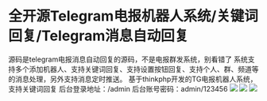 # 全开源Telegram电报机器人系统/关键词回复/Telegram消息自动回复

源码是telegram电报消息自动回复的源码，不是电报群发系统，别看错了
系统支持多个添加机器人、支持关键词回复、支持设置按钮回复、支持个人、群、频道等的消息处理，另外支持消息定时推送。
基于thinkphp开发的TG电报机器人系统，支持关键词回复
后台登录地址：/admin 后台账号密码：admin/123456
[![](https://wukongymw.com/wp-content/uploads/2022/11/1667294331-0752b0ed0528319.png)](https://wukongymw.com/wp-content/uploads/2022/11/1667294331-0752b0ed0528319.png)
[![](https://wukongymw.com/wp-content/uploads/2022/11/1667294329-301b0b0436c787b.png)](https://wukongymw.com/wp-content/uploads/2022/11/1667294329-301b0b0436c787b.png)
[![](https://wukongymw.com/wp-content/uploads/2022/11/1667294327-3caa04ad632a5ba.png)](https://wukongymw.com/wp-content/uploads/2022/11/1667294327-3caa04ad632a5ba.png)